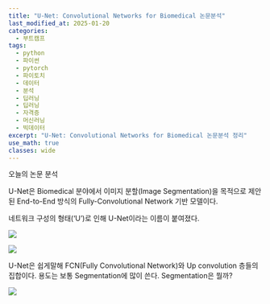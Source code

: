 ```yaml
---
title: "U-Net: Convolutional Networks for Biomedical 논문분석"
last_modified_at: 2025-01-20
categories:
  - 부트캠프
tags:
  - python
  - 파이썬
  - pytorch
  - 파이토치
  - 데이터
  - 분석
  - 딥러닝
  - 딥러닝
  - 자격증
  - 머신러닝
  - 빅데이터
excerpt: "U-Net: Convolutional Networks for Biomedical 논문분석 정리"
use_math: true
classes: wide
---
```

오늘의 논문 분석 


U-Net은 Biomedical 분야에서 이미지 분할(Image Segmentation)을 목적으로 제안된 End-to-End 방식의 Fully-Convolutional Network 기반 모델이다.

네트워크 구성의 형태(‘U’)로 인해 U-Net이라는 이름이 붙여졌다.


![](https://miro.medium.com/v2/resize:fit:700/1*qNdglJ1ORP3Gq77MmBLhHQ.png)





![](https://blog.kakaocdn.net/dn/eqF2ws/btr7hStTV9e/v7iDYX2pH94abwFIgsSmpk/img.png)



U-Net은 쉽게말해 FCN(Fully Convolutional Network)와 Up convolution 층들의 집합이다. 용도는 보통 Segmentation에 많이 쓴다. Segmentation은 뭘까?




![](https://blog.kakaocdn.net/dn/b2PMcQ/btr91zMOZsy/utTa9EY4YRllajvbpDltt0/img.png)



